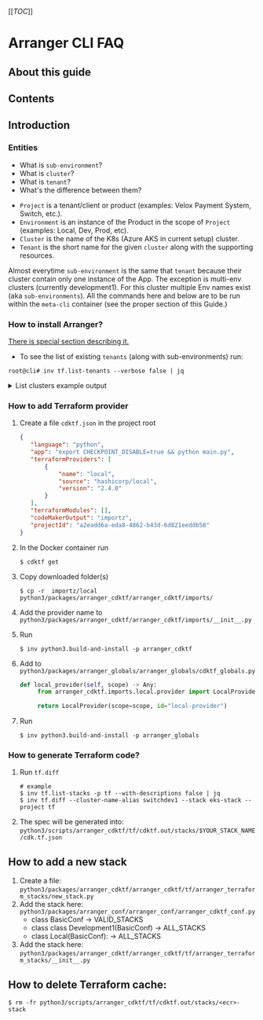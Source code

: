 [[_TOC_]]

# Arranger CLI FAQ

## About this guide

## Contents

## Introduction

### Entities

* What is `sub-environment`?
* What is `cluster`?
* What is `tenant`?
* What's the difference between them?

- `Project` is a tenant/client or product (examples: Velox Payment System, Switch, etc.).
- `Environment` is an instance of the Product in the scope of `Project` (examples: Local, Dev, Prod, etc).
- `Cluster` is the name of the K8s (Azure AKS in current setup) cluster.
- `Tenant` is the short name for the given `cluster` along with the supporting resources.

Almost everytime `sub-environment` is the same that `tenant` because their cluster contain only one
instance of the App. The exception is multi-env clusters (currently development1). For this cluster multiple Env names
exist (aka `sub-environments`). All the commands here and below are to be run within the `meta-cli` container (see the
proper
section of this Guide.)

### How to install Arranger?

[There is special section describing it.](PREPARE_ENVIRONMENT.md)

* To see the list of existing `tenants` (along with sub-environments) run:

```shell
root@cli# inv tf.list-tenants --verbose false | jq
```

<details>
  <summary>List clusters example output</summary>

```json
[
  "development1",
  "local",
  "staging1"
]
```

</details>

### How to add Terraform provider

1. Create a file `cdktf.json` in the project root

   ```json
   {  
      "language": "python",
      "app": "export CHECKPOINT_DISABLE=true && python main.py",
      "terraformProviders": [
          {
              "name": "local",
              "source": "hashicorp/local",
              "version": "2.4.0"
          }
      ],
      "terraformModules": [],
      "codeMakerOutput": "importz",
      "projectId": "a2eadd6a-eda8-4862-b43d-6d821eeddb58"
   }
   ```

2. In the Docker container run
   ```shell
   $ cdktf get
   ```

3. Copy downloaded folder(s)
   ```shell
   $ cp -r  importz/local python3/packages/arranger_cdktf/arranger_cdktf/imports/
   ```

4. Add the provider name to `python3/packages/arranger_cdktf/arranger_cdktf/imports/__init__.py`


5. Run
   ```shell
   $ inv python3.build-and-install -p arranger_cdktf
   ```

6. Add to `python3/packages/arranger_globals/arranger_globals/cdktf_globals.py`

   ```python
   def local_provider(self, scope) -> Any:
        from arranger_cdktf.imports.local.provider import LocalProvider

        return LocalProvider(scope=scope, id="local-provider")
   ```

7. Run
   ```shell
   $ inv python3.build-and-install -p arranger_globals
   ```

### How to generate Terraform code?

1. Run `tf.diff`
   ```shell
   # example 
   $ inv tf.list-stacks -p tf --with-descriptions false | jq
   $ inv tf.diff --cluster-name-alias switchdev1 --stack eks-stack --project tf   
   ```
2. The spec will be generated into: `python3/scripts/arranger_cdktf/tf/cdktf.out/stacks/$YOUR_STACK_NAME/cdk.tf.json`

## How to add a new stack

1. Create a file: `python3/packages/arranger_cdktf/arranger_cdktf/tf/arranger_terraform_stacks/new_stack.py`
2. Add the stack here: `python3/packages/arranger_conf/arranger_conf/arranger_cdktf_conf.py`
    - class BasicConf -> VALID_STACKS
    - class class Development1(BasicConf) -> ALL_STACKS
    - class Local(BasicConf): -> ALL_STACKS
3. Add the stack here: `python3/packages/arranger_cdktf/arranger_cdktf/tf/arranger_terraform_stacks/__init__.py`

## How to delete Terraform cache:

   ```shell
   $ rm -fr python3/scripts/arranger_cdktf/tf/cdktf.out/stacks/<ecr>-stack
   ```

